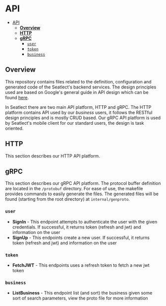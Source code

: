 # API

- [API](#api)
  - [**Overview**](#overview)
  - [**HTTP**](#http)
  - [**gRPC**](#grpc)
    - [`user`](#user)
    - [`token`](#token)
    - [`business`](#business)

## **Overview**

This repository contains files related to the definition, configuration and generated code of the Seatlect's backend services. The design principles used are based on Google's general guide in API design which can be found [here](https://cloud.google.com/apis/design).

In Seatlect there are two main API platform, HTTP and gRPC. The HTTP platform contains API used by our *business* users, it follows the RESTful design principles and is mostly CRUD based. Our gRPC API platform is used by Seatlect's mobile client for our standard users, the design is task oriented.

## **HTTP**

This section describes our HTTP API platform.

## **gRPC**

This section describes our gRPC API platform. The protocol buffer definition are located in the `/protobuf` directory. For ease of use, the makefile provides commands to easily generate the files. The generated files will be found (starting from the root directory) at `internal/genproto`.

### `user`

- **SignIn** - This endpoint attempts to authenticate the user with the given credentials. If successful, it returns token (refresh and jwt) and information on the user
- **SignUp** - This endpoints create a new user. If successful, it returns token (refresh and jwt) and information on the user

### `token`

- **FetchJWT** - This endpoints uses a refresh token to fetch a new jwt token

### `business`

- **ListBusiness** - This endpoint list (and sort) the business given some sort of search parameters, view the proto file for more information
